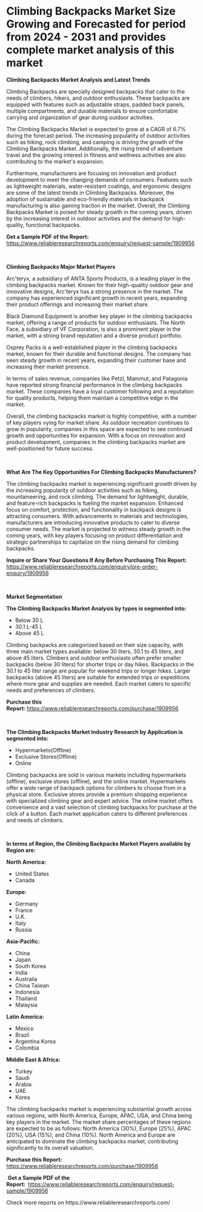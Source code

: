 <p><h1>Climbing Backpacks Market Size Growing and Forecasted for period from 2024 - 2031 and provides complete market analysis of this market</h1></p><p><strong>Climbing Backpacks Market Analysis and Latest Trends</strong></p>
<p><p>Climbing Backpacks are specially designed backpacks that cater to the needs of climbers, hikers, and outdoor enthusiasts. These backpacks are equipped with features such as adjustable straps, padded back panels, multiple compartments, and durable materials to ensure comfortable carrying and organization of gear during outdoor activities.</p><p>The Climbing Backpacks Market is expected to grow at a CAGR of 6.7% during the forecast period. The increasing popularity of outdoor activities such as hiking, rock climbing, and camping is driving the growth of the Climbing Backpacks Market. Additionally, the rising trend of adventure travel and the growing interest in fitness and wellness activities are also contributing to the market's expansion.</p><p>Furthermore, manufacturers are focusing on innovation and product development to meet the changing demands of consumers. Features such as lightweight materials, water-resistant coatings, and ergonomic designs are some of the latest trends in Climbing Backpacks. Moreover, the adoption of sustainable and eco-friendly materials in backpack manufacturing is also gaining traction in the market. Overall, the Climbing Backpacks Market is poised for steady growth in the coming years, driven by the increasing interest in outdoor activities and the demand for high-quality, functional backpacks.</p></p>
<p><strong>Get a Sample PDF of the Report:&nbsp;</strong> <a href="https://www.reliableresearchreports.com/enquiry/request-sample/1909956">https://www.reliableresearchreports.com/enquiry/request-sample/1909956</a></p>
<p>&nbsp;</p>
<p><strong>Climbing Backpacks Major Market Players</strong></p>
<p><p>Arc'teryx, a subsidiary of ANTA Sports Products, is a leading player in the climbing backpacks market. Known for their high-quality outdoor gear and innovative designs, Arc'teryx has a strong presence in the market. The company has experienced significant growth in recent years, expanding their product offerings and increasing their market share.</p><p>Black Diamond Equipment is another key player in the climbing backpacks market, offering a range of products for outdoor enthusiasts. The North Face, a subsidiary of VF Corporation, is also a prominent player in the market, with a strong brand reputation and a diverse product portfolio.</p><p>Osprey Packs is a well-established player in the climbing backpacks market, known for their durable and functional designs. The company has seen steady growth in recent years, expanding their customer base and increasing their market presence.</p><p>In terms of sales revenue, companies like Petzl, Mammut, and Patagonia have reported strong financial performance in the climbing backpacks market. These companies have a loyal customer following and a reputation for quality products, helping them maintain a competitive edge in the market.</p><p>Overall, the climbing backpacks market is highly competitive, with a number of key players vying for market share. As outdoor recreation continues to grow in popularity, companies in this space are expected to see continued growth and opportunities for expansion. With a focus on innovation and product development, companies in the climbing backpacks market are well-positioned for future success.</p></p>
<p>&nbsp;</p>
<p><strong>What Are The Key Opportunities For Climbing Backpacks Manufacturers?</strong></p>
<p><p>The climbing backpacks market is experiencing significant growth driven by the increasing popularity of outdoor activities such as hiking, mountaineering, and rock climbing. The demand for lightweight, durable, and feature-rich backpacks is fueling the market expansion. Enhanced focus on comfort, protection, and functionality in backpack designs is attracting consumers. With advancements in materials and technologies, manufacturers are introducing innovative products to cater to diverse consumer needs. The market is projected to witness steady growth in the coming years, with key players focusing on product differentiation and strategic partnerships to capitalize on the rising demand for climbing backpacks.</p></p>
<p><strong>Inquire or Share Your Questions If Any Before Purchasing This Report:</strong> <a href="https://www.reliableresearchreports.com/enquiry/pre-order-enquiry/1909956">https://www.reliableresearchreports.com/enquiry/pre-order-enquiry/1909956</a></p>
<p>&nbsp;</p>
<p><strong>Market Segmentation</strong></p>
<p><strong>The Climbing Backpacks Market Analysis by types is segmented into:</strong></p>
<p><ul><li>Below 30 L</li><li>30.1 L-45 L</li><li>Above 45 L</li></ul></p>
<p><p>Climbing backpacks are categorized based on their size capacity, with three main market types available: below 30 liters, 30.1 to 45 liters, and above 45 liters. Climbers and outdoor enthusiasts often prefer smaller backpacks (below 30 liters) for shorter trips or day hikes. Backpacks in the 30.1 to 45 liter range are popular for weekend trips or longer hikes. Larger backpacks (above 45 liters) are suitable for extended trips or expeditions where more gear and supplies are needed. Each market caters to specific needs and preferences of climbers.</p></p>
<p><strong>Purchase this Report:&nbsp;</strong><a href="https://www.reliableresearchreports.com/purchase/1909956">https://www.reliableresearchreports.com/purchase/1909956</a></p>
<p>&nbsp;</p>
<p><strong>The Climbing Backpacks Market Industry Research by Application is segmented into:</strong></p>
<p><ul><li>Hypermarkets(Offline)</li><li>Exclusive Stores(Offline)</li><li>Online</li></ul></p>
<p><p>Climbing backpacks are sold in various markets including hypermarkets (offline), exclusive stores (offline), and the online market. Hypermarkets offer a wide range of backpack options for climbers to choose from in a physical store. Exclusive stores provide a premium shopping experience with specialized climbing gear and expert advice. The online market offers convenience and a vast selection of climbing backpacks for purchase at the click of a button. Each market application caters to different preferences and needs of climbers.</p></p>
<p>&nbsp;</p>
<p><strong>In terms of Region, the Climbing Backpacks Market Players available by Region are:</strong></p>
<p>
    <p> <strong> North America: </strong>
        <ul>
            <li>United States</li>
            <li>Canada</li>
        </ul>
        </p> 
    <p> <strong> Europe: </strong>
        <ul>
            <li>Germany</li>
            <li>France</li>
            <li>U.K.</li>
            <li>Italy</li>
            <li>Russia</li>
        </ul>
        </p> 
    <p> <strong> Asia-Pacific: </strong>
        <ul>
            <li>China</li>
            <li>Japan</li>
            <li>South Korea</li>
            <li>India</li>
            <li>Australia</li>
            <li>China Taiwan</li>
            <li>Indonesia</li>
            <li>Thailand</li>
            <li>Malaysia</li>
        </ul>
        </p> 
    <p> <strong> Latin America: </strong>
        <ul>
            <li>Mexico</li>
            <li>Brazil</li>
            <li>Argentina Korea</li>
            <li>Colombia</li>
        </ul>
        </p> 
    <p> <strong> Middle East & Africa: </strong>
        <ul>
            <li>Turkey</li>
            <li>Saudi</li>
            <li>Arabia</li>
            <li>UAE</li>
            <li>Korea</li>
        </ul>
    </p>
    </p>
<p><p>The climbing backpacks market is experiencing substantial growth across various regions, with North America, Europe, APAC, USA, and China being key players in the market. The market share percentages of these regions are expected to be as follows: North America (30%), Europe (25%), APAC (20%), USA (15%), and China (10%). North America and Europe are anticipated to dominate the climbing backpacks market, contributing significantly to its overall valuation.</p></p>
<p><strong>Purchase this Report: </strong><a href="https://www.reliableresearchreports.com/purchase/1909956">https://www.reliableresearchreports.com/purchase/1909956</a></p>
<p>&nbsp;<strong>Get a Sample PDF of the Report:&nbsp;&nbsp;</strong><a href="https://www.reliableresearchreports.com/enquiry/request-sample/1909956">https://www.reliableresearchreports.com/enquiry/request-sample/1909956</a></p>
<p><strong></strong></p>
<p>Check more reports on https://www.reliableresearchreports.com/</p>